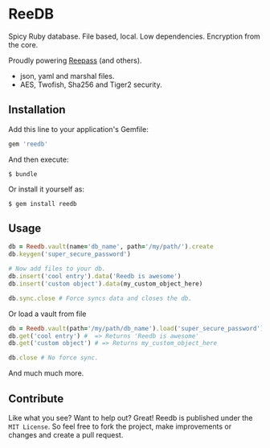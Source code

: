 ReeDB
======

Spicy Ruby database. File based, local. Low dependencies.
Encryption from the core.

Proudly powering [Reepass](https://github.com/2RSoftworks/reepass) (and others).

* json, yaml and marshal files.
* AES, Twofish, Sha256 and Tiger2 security.

## Installation

Add this line to your application's Gemfile:

```ruby
gem 'reedb'
```

And then execute:

    $ bundle

Or install it yourself as:

    $ gem install reedb

## Usage

```ruby
db = Reedb.vault(name='db_name', path='/my/path/').create
db.keygen('super_secure_password')

# Now add files to your db.
db.insert('cool entry').data('Reedb is awesome')
db.insert('custom object').data(my_custom_object_here)

db.sync.close # Force syncs data and closes the db.
```

Or load a vault from file
```ruby
db = Reedb.vault(path='/my/path/db_name').load('super_secure_password')
db.get('cool entry') #	=> Returns 'Reedb is awesome'
db.get('custom object') # => Returns my_custom_object_here

db.close # No force sync.
```

And much much more.

## Contribute
Like what you see? Want to help out? Great!
Reedb is published under the ```MIT License```. So feel free to fork the project, make improvements or changes and create a pull request.
